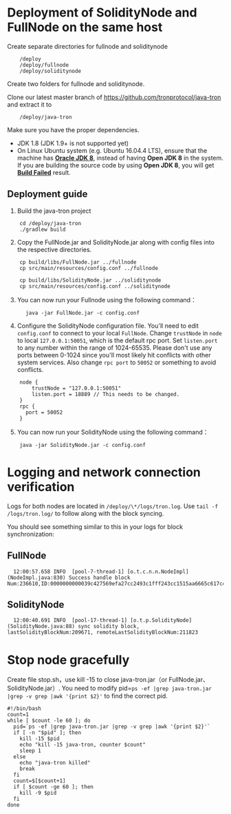 # Deployment of SolidityNode and FullNode on the same host

Create separate directories for fullnode and soliditynode
```
    /deploy
    /deploy/fullnode
    /deploy/soliditynode
```

Create two folders for fullnode and soliditynode.

Clone our latest master branch of https://github.com/tronprotocol/java-tron and extract it to
```      
    /deploy/java-tron 
```

Make sure you have the proper dependencies.

* JDK 1.8 (JDK 1.9+ is not supported yet)
* On Linux Ubuntu system (e.g. Ubuntu 16.04.4 LTS), ensure that the machine has [__Oracle JDK 8__](https://www.digitalocean.com/community/tutorials/how-to-install-java-with-apt-get-on-ubuntu-16-04), instead of having __Open JDK 8__ in the system. If you are building the source code by using __Open JDK 8__, you will get [__Build Failed__](https://github.com/tronprotocol/java-tron/issues/337) result.

## Deployment guide

  1. Build the java-tron project
```
    cd /deploy/java-tron 
    ./gradlew build
```

  2. Copy the FullNode.jar and SolidityNode.jar along with config files into the respective directories.
```
    cp build/libs/FullNode.jar ../fullnode
    cp src/main/resources/config.conf ../fullnode

    cp build/libs/SolidityNode.jar ../soliditynode
    cp src/main/resources/config.conf ../soliditynode
```

  3. You can now run your Fullnode using the following command：
```
      java -jar FullNode.jar -c config.conf
```

  4. Configure the SolidityNode configuration file. You'll need to edit `config.conf` to connect to your local `FullNode`. Change  `trustNode` in `node` to local `127.0.0.1:50051`, which is the default rpc port. Set `listen.port` to any number within the range of 1024-65535. Please don't use any ports between 0-1024 since you'll most likely hit conflicts with other system services. Also change `rpc port` to `50052` or something to avoid conflicts.
```
    node {
        trustNode = "127.0.0.1:50051"
        listen.port = 18889 // This needs to be changed.
    }
    rpc {
      port = 50052
    }
```

  5. You can now run your SolidityNode using the following command：
```        
    java -jar SolidityNode.jar -c config.conf
```

# Logging and network connection verification

Logs for both nodes are located in `/deploy/\*/logs/tron.log`. Use `tail -f /logs/tron.log/` to follow along with the block syncing.

You should see something similar to this in your logs for block synchronization:

## FullNode

      12:00:57.658 INFO  [pool-7-thread-1] [o.t.c.n.n.NodeImpl](NodeImpl.java:830) Success handle block Num:236610,ID:0000000000039c427569efa27cc2493c1fff243cc1515aa6665c617c45d2e1bf

## SolidityNode

      12:00:40.691 INFO  [pool-17-thread-1] [o.t.p.SolidityNode](SolidityNode.java:88) sync solidity block, lastSolidityBlockNum:209671, remoteLastSolidityBlockNum:211823

# Stop node gracefully
Create file stop.sh，use kill -15 to close java-tron.jar（or FullNode.jar、SolidityNode.jar）.
You need to modify pid=`ps -ef |grep java-tron.jar |grep -v grep |awk '{print $2}'` to find the correct pid.
```
#!/bin/bash
count=1
while [ $count -le 60 ]; do
  pid=`ps -ef |grep java-tron.jar |grep -v grep |awk '{print $2}'`
  if [ -n "$pid" ]; then
    kill -15 $pid
    echo "kill -15 java-tron, counter $count"
    sleep 1
  else
    echo "java-tron killed"
    break
  fi
  count=$[$count+1]
  if [ $count -ge 60 ]; then
    kill -9 $pid
  fi
done

